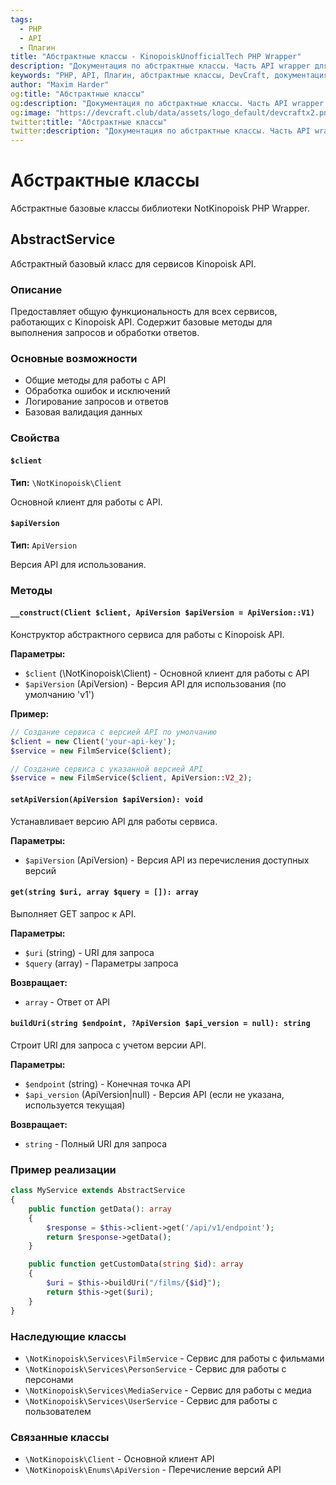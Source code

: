 ```yaml
---
tags:
  - PHP
  - API
  - Плагин
title: "Абстрактные классы - KinopoiskUnofficialTech PHP Wrapper"
description: "Документация по абстрактные классы. Часть API wrapper для КиноПоиска."
keywords: "PHP, API, Плагин, абстрактные классы, DevCraft, документация"
author: "Maxim Harder"
og:title: "Абстрактные классы"
og:description: "Документация по абстрактные классы. Часть API wrapper для КиноПоиска."
og:image: "https://devcraft.club/data/assets/logo_default/devcraftx2.png"
twitter:title: "Абстрактные классы"
twitter:description: "Документация по абстрактные классы. Часть API wrapper для КиноПоиска."
---
```


# Абстрактные классы

Абстрактные базовые классы библиотеки NotKinopoisk PHP Wrapper.

## AbstractService

Абстрактный базовый класс для сервисов Kinopoisk API.

### Описание

Предоставляет общую функциональность для всех сервисов, работающих с Kinopoisk API. Содержит базовые методы для выполнения запросов и обработки ответов.

### Основные возможности

- Общие методы для работы с API
- Обработка ошибок и исключений
- Логирование запросов и ответов
- Базовая валидация данных

### Свойства

#### `$client`

**Тип:** `\NotKinopoisk\Client`

Основной клиент для работы с API.

#### `$apiVersion`

**Тип:** `ApiVersion`

Версия API для использования.

### Методы

#### `__construct(Client $client, ApiVersion $apiVersion = ApiVersion::V1)`

Конструктор абстрактного сервиса для работы с Kinopoisk API.

**Параметры:**

- `$client` (\NotKinopoisk\Client) - Основной клиент для работы с API
- `$apiVersion` (ApiVersion) - Версия API для использования (по умолчанию 'v1')

**Пример:**

```php
// Создание сервиса с версией API по умолчанию
$client = new Client('your-api-key');
$service = new FilmService($client);

// Создание сервиса с указанной версией API
$service = new FilmService($client, ApiVersion::V2_2);
```

#### `setApiVersion(ApiVersion $apiVersion): void`

Устанавливает версию API для работы сервиса.

**Параметры:**

- `$apiVersion` (ApiVersion) - Версия API из перечисления доступных версий

#### `get(string $uri, array $query = []): array`

Выполняет GET запрос к API.

**Параметры:**

- `$uri` (string) - URI для запроса
- `$query` (array) - Параметры запроса

**Возвращает:**

- `array` - Ответ от API

#### `buildUri(string $endpoint, ?ApiVersion $api_version = null): string`

Строит URI для запроса с учетом версии API.

**Параметры:**

- `$endpoint` (string) - Конечная точка API
- `$api_version` (ApiVersion|null) - Версия API (если не указана, используется текущая)

**Возвращает:**

- `string` - Полный URI для запроса

### Пример реализации

```php
class MyService extends AbstractService
{
    public function getData(): array
    {
        $response = $this->client->get('/api/v1/endpoint');
        return $response->getData();
    }

    public function getCustomData(string $id): array
    {
        $uri = $this->buildUri("/films/{$id}");
        return $this->get($uri);
    }
}
```

### Наследующие классы

- `\NotKinopoisk\Services\FilmService` - Сервис для работы с фильмами
- `\NotKinopoisk\Services\PersonService` - Сервис для работы с персонами
- `\NotKinopoisk\Services\MediaService` - Сервис для работы с медиа
- `\NotKinopoisk\Services\UserService` - Сервис для работы с пользователем

### Связанные классы

- `\NotKinopoisk\Client` - Основной клиент API
- `\NotKinopoisk\Enums\ApiVersion` - Перечисление версий API

